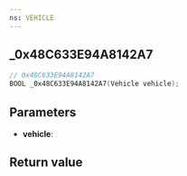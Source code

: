 ```yaml
---
ns: VEHICLE
---
```

## _0x48C633E94A8142A7

```c
// 0x48C633E94A8142A7
BOOL _0x48C633E94A8142A7(Vehicle vehicle);
```


## Parameters
* **vehicle**:

## Return value

